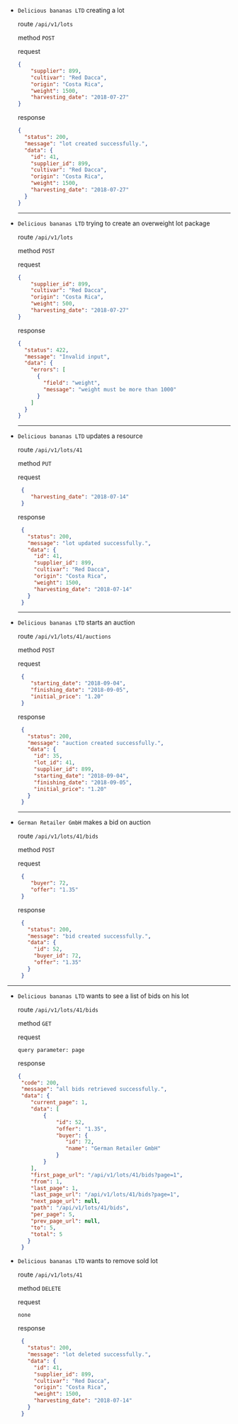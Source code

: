 * `Delicious bananas LTD` creating a lot

    route ```/api/v1/lots```
    
    method ```POST```
    
    request
    ```json 
    {
        "supplier": 899,
        "cultivar": "Red Dacca",
        "origin": "Costa Rica",
        "weight": 1500,
        "harvesting_date": "2018-07-27"
    }
    ```
    
    response
    ```json
    {
      "status": 200,
      "message": "lot created successfully.",
      "data": {
        "id": 41,
        "supplier_id": 899,
        "cultivar": "Red Dacca",
        "origin": "Costa Rica",
        "weight": 1500,
        "harvesting_date": "2018-07-27"
      }
    }
    ```
  <hr>
  
* `Delicious bananas LTD` trying to create an overweight lot package
  
  route ```/api/v1/lots```
  
  method ```POST```
  
  request
  ```json 
  {
      "supplier_id": 899,
      "cultivar": "Red Dacca",
      "origin": "Costa Rica",
      "weight": 500,
      "harvesting_date": "2018-07-27"
  }
  ```
  
  response
  ```json
  {
    "status": 422,
    "message": "Invalid input",
    "data": {
      "errors": [
        {
          "field": "weight",
          "message": "weight must be more than 1000"
        }
      ]
    }
  }
  ```
  <hr>
  
 * `Delicious bananas LTD` updates a resource
 
   route ```/api/v1/lots/41```
   
   method ```PUT```
   
   request
   ```json
    {
       "harvesting_date": "2018-07-14"
    }
   ```
   
   response
   ```json
    {
      "status": 200,
      "message": "lot updated successfully.",
      "data": {
        "id": 41,
        "supplier_id": 899,
        "cultivar": "Red Dacca",
        "origin": "Costa Rica",
        "weight": 1500,
        "harvesting_date": "2018-07-14"
      }
    }
   ```
   <hr>
   
* `Delicious bananas LTD` starts an auction

  route ```/api/v1/lots/41/auctions```
  
  method ```POST```
  
  request
  ```json
   {
      "starting_date": "2018-09-04",
      "finishing_date": "2018-09-05",
      "initial_price": "1.20"
   }
  ```
  
  response
  ```json
   {
     "status": 200,
     "message": "auction created successfully.",
     "data": {
       "id": 35,
       "lot_id": 41,
       "supplier_id": 899,
       "starting_date": "2018-09-04",
       "finishing_date": "2018-09-05",
       "initial_price": "1.20"
     }
   }
  ```
  <hr>
  
* `German Retailer GmbH` makes a bid on auction
  
    route ```/api/v1/lots/41/bids```
    
    method ```POST```
    
    request
    ```json
     {
        "buyer": 72,
        "offer": "1.35"
     }
    ```
    
    response
    ```json
     {
       "status": 200,
       "message": "bid created successfully.",
       "data": {
         "id": 52,
         "buyer_id": 72,
         "offer": "1.35"
       }
     }
    ```

 <hr>
 
 * `Delicious bananas LTD` wants to see a list of bids on his lot
      
    route ```/api/v1/lots/41/bids```
    
    method ```GET```
    
    request
    ```
    query parameter: page
    ```
    
    response
    ```json
    {
     "code": 200,
     "message": "all bids retrieved successfully.",
     "data": {
        "current_page": 1,
        "data": [
            {
                "id": 52,
                "offer": "1.35",
                "buyer": {
                   "id": 72,
                   "name": "German Retailer GmbH"
                }
            }
        ],
        "first_page_url": "/api/v1/lots/41/bids?page=1",
        "from": 1,
        "last_page": 1,
        "last_page_url": "/api/v1/lots/41/bids?page=1",
        "next_page_url": null,
        "path": "/api/v1/lots/41/bids",
        "per_page": 5,
        "prev_page_url": null,
        "to": 5,
        "total": 5
       }
     }
    ```
    
* `Delicious bananas LTD` wants to remove sold lot
  
    route ```/api/v1/lots/41```
    
    method ```DELETE```
    
    request
    
    ```none```
    
    response
    ```json
     {
       "status": 200,
       "message": "lot deleted successfully.",
       "data": {
         "id": 41,
         "supplier_id": 899,
         "cultivar": "Red Dacca",
         "origin": "Costa Rica",
         "weight": 1500,
         "harvesting_date": "2018-07-14"
       }
     }
    ```